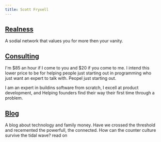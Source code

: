 ```yaml
---
title: Scott Fryxell
---
```


## [Realness](/realness.html)
A sodial network that values you for more then your vanity.

## [Consulting](/consulting.html)
I'm $85 an hour if I come to you and $20 if you come to me. I intend this lower price to be for helping people just starting out in programming who just want an expert to talk with. Peopel just starting out.

I am an expert in buildins software from scratch, I excell at product development, and Helping founders find their way their first time through a problem.  

## [Blog](/blog)
A blog about technology and family money. Have we crossed the threshold and recemented the powerfull, the connected. How can the counter culture survive the tidal wave? read on
